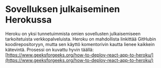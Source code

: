 # Sovelluksen julkaiseminen Herokussa

Heroku on yksi tunnetuimmista omien sovellusten julkaisemiseen tarkoitetuista verkkopalveluista. Heroku on mahdollista linkittää GitHubin koodirepositoryyn, mutta sen käyttö komentorivin kautta lienee kaikkein kätevintä. Prosessi on kuvattu hyvin täällä:   
 [https://www.geeksforgeeks.org/how-to-deploy-react-app-to-heroku/](https://www.geeksforgeeks.org/how-to-deploy-react-app-to-heroku/)

